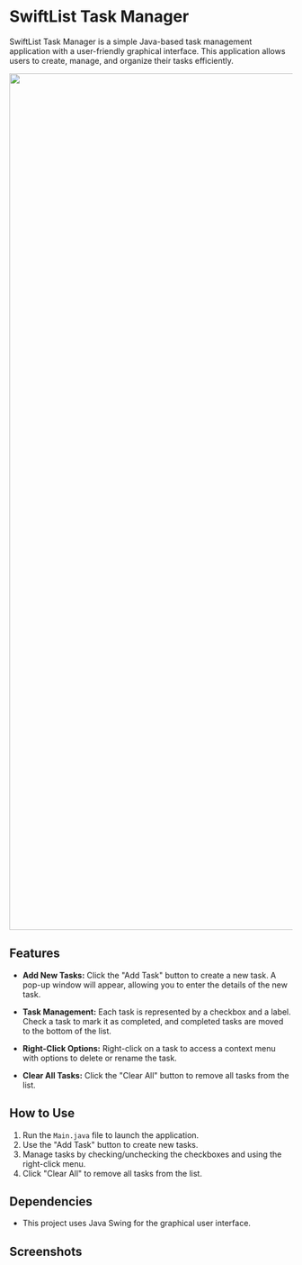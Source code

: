 # SwiftList Task Manager

SwiftList Task Manager is a simple Java-based task management application with a user-friendly graphical interface. This application allows users to create, manage, and organize their tasks efficiently.



<p align="right">
  <img width="731" height="1521" src=[https://github.com/garghg/PyFaceRecGUI/assets/139658164/d0ece961-ea1a-4c59-9e9a-961db701512a](https://github.com/garghg/SwiftList/assets/139658164/9fa75541-92c8-4d0f-a9a3-699711942481)>
</p>


## Features

- **Add New Tasks:** Click the "Add Task" button to create a new task. A pop-up window will appear, allowing you to enter the details of the new task.

- **Task Management:** Each task is represented by a checkbox and a label. Check a task to mark it as completed, and completed tasks are moved to the bottom of the list.

- **Right-Click Options:** Right-click on a task to access a context menu with options to delete or rename the task.

- **Clear All Tasks:** Click the "Clear All" button to remove all tasks from the list.

## How to Use

1. Run the `Main.java` file to launch the application.
2. Use the "Add Task" button to create new tasks.
3. Manage tasks by checking/unchecking the checkboxes and using the right-click menu.
4. Click "Clear All" to remove all tasks from the list.

## Dependencies

- This project uses Java Swing for the graphical user interface.

## Screenshots
